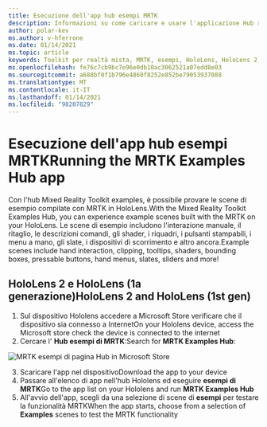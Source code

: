 ```yaml
---
title: Esecuzione dell'app hub esempi MRTK
description: Informazioni su come caricare e usare l'applicazione Hub reality Toolkit examples per i dispositivi HoloLens.
author: polar-kev
ms.author: v-hferrone
ms.date: 01/14/2021
ms.topic: article
keywords: Toolkit per realtà mista, MRTK, esempi, HoloLens, HoloLens 2, shader, descrizioni comandi, interazione della mano, ritaglio, caselle di delimitazione, pulsanti, menu a mano, ardesia, dispositivo di scorrimento
ms.openlocfilehash: fe76c7cb9bc7e96e0db10ac3062521a07edd8e03
ms.sourcegitcommit: a688bf0f1b796e4860f8252e852be79053937088
ms.translationtype: MT
ms.contentlocale: it-IT
ms.lasthandoff: 01/14/2021
ms.locfileid: "98207829"
---
```

# <a name="running-the-mrtk-examples-hub-app"></a><span data-ttu-id="30569-104">Esecuzione dell'app hub esempi MRTK</span><span class="sxs-lookup"><span data-stu-id="30569-104">Running the MRTK Examples Hub app</span></span>

<span data-ttu-id="30569-105">Con l'hub Mixed Reality Toolkit examples, è possibile provare le scene di esempio compilate con MRTK in HoloLens.</span><span class="sxs-lookup"><span data-stu-id="30569-105">With the Mixed Reality Toolkit Examples Hub, you can experience example scenes built with the MRTK on your HoloLens.</span></span> <span data-ttu-id="30569-106">Le scene di esempio includono l'interazione manuale, il ritaglio, le descrizioni comandi, gli shader, i riquadri, i pulsanti stampabili, i menu a mano, gli slate, i dispositivi di scorrimento e altro ancora.</span><span class="sxs-lookup"><span data-stu-id="30569-106">Example scenes include hand interaction, clipping, tooltips, shaders, bounding boxes, pressable buttons, hand menus, slates, sliders and more!</span></span>

## <a name="hololens-2-and-hololens-1st-gen"></a><span data-ttu-id="30569-107">HoloLens 2 e HoloLens (1a generazione)</span><span class="sxs-lookup"><span data-stu-id="30569-107">HoloLens 2 and HoloLens (1st gen)</span></span>

1. <span data-ttu-id="30569-108">Sul dispositivo Hololens accedere a Microsoft Store verificare che il dispositivo sia connesso a Internet</span><span class="sxs-lookup"><span data-stu-id="30569-108">On your Hololens device, access the Microsoft store check the device is connected to the internet</span></span>
2. <span data-ttu-id="30569-109">Cercare l' **Hub esempi di MRTK**:</span><span class="sxs-lookup"><span data-stu-id="30569-109">Search for **MRTK Examples Hub**:</span></span>

![MRTK esempi di pagina Hub in Microsoft Store](images/mrtk-examples-hub-img-01.png)

3. <span data-ttu-id="30569-111">Scaricare l'app nel dispositivo</span><span class="sxs-lookup"><span data-stu-id="30569-111">Download the app to your device</span></span>
4. <span data-ttu-id="30569-112">Passare all'elenco di app nell'hub Hololens ed eseguire **esempi di MRTK**</span><span class="sxs-lookup"><span data-stu-id="30569-112">Go to the app list on your Hololens and run **MRTK Examples Hub**</span></span>
5. <span data-ttu-id="30569-113">All'avvio dell'app, scegli da una selezione di scene di **esempi** per testare la funzionalità MRTK</span><span class="sxs-lookup"><span data-stu-id="30569-113">When the app starts, choose from a selection of **Examples** scenes to test the MRTK functionality</span></span>

